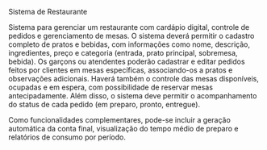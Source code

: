Sistema de Restaurante

Sistema para gerenciar um restaurante com cardápio digital, controle de pedidos e
gerenciamento de mesas. O sistema deverá permitir o cadastro completo de pratos
e bebidas, com informações como nome, descrição, ingredientes, preço e categoria
(entrada, prato principal, sobremesa, bebida). Os garçons ou atendentes poderão
cadastrar e editar pedidos feitos por clientes em mesas específicas, associando-os
a pratos e observações adicionais. Haverá também o controle das mesas
disponíveis, ocupadas e em espera, com possibilidade de reservar mesas
antecipadamente. Além disso, o sistema deve permitir o acompanhamento do
status de cada pedido (em preparo, pronto, entregue). 

Como funcionalidades complementares, pode-se incluir a geração automática da conta final,
visualização do tempo médio de preparo e relatórios de consumo por período.
